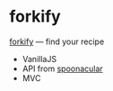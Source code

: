 # forkify
[forkify](https://kristinand.github.io/forkify)  — find your recipe

* VanillaJS
* API from [spoonacular](https://spoonacular.com)
* MVC
